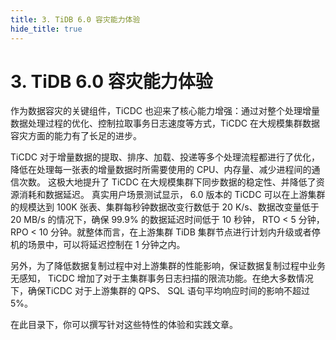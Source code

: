 ```yaml
---
title: 3. TiDB 6.0 容灾能力体验
hide_title: true
---
```


# 3. TiDB 6.0 容灾能力体验

作为数据容灾的关键组件，TiCDC 也迎来了核心能力增强：通过对整个处理增量数据处理过程的优化、控制拉取事务日志速度等方式，TiCDC 在大规模集群数据容灾方面的能力有了长足的进步。

TiCDC 对于增量数据的提取、排序、加载、投递等多个处理流程都进行了优化，降低在处理每一张表的增量数据时所需要使用的 CPU、内存量、减少进程间的通信次数。 这极大地提升了 TiCDC 在大规模集群下同步数据的稳定性、并降低了资源消耗和数据延迟。 真实用户场景测试显示， 6.0 版本的 TiCDC 可以在上游集群的规模达到 100K 张表、集群每秒钟数据改变行数低于 20 K/s、数据改变量低于 20 MB/s 的情况下，确保 99.9% 的数据延迟时间低于 10 秒钟， RTO < 5 分钟，RPO < 10 分钟。就整体而言，在上游集群 TiDB 集群节点进行计划内升级或者停机的场景中，可以将延迟控制在 1 分钟之内。

另外，为了降低数据复制过程中对上游集群的性能影响，保证数据复制过程中业务无感知， TiCDC 增加了对于主集群事务日志扫描的限流功能。在绝大多数情况下，确保TiCDC 对于上游集群的 QPS、 SQL 语句平均响应时间的影响不超过 5%。



在此目录下，你可以撰写针对这些特性的体验和实践文章。
